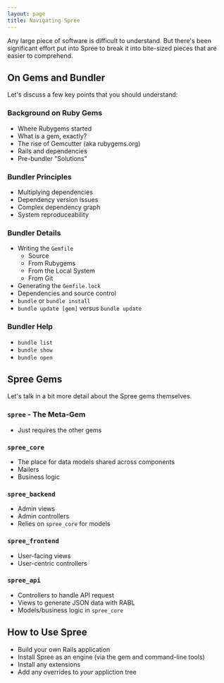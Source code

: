 ```yaml
---
layout: page
title: Navigating Spree
---
```


Any large piece of software is difficult to understand. But there's been significant effort put into Spree to break it into bite-sized pieces that are easier to comprehend.

## On Gems and Bundler

Let's discuss a few key points that you should understand:

### Background on Ruby Gems

* Where Rubygems started
* What is a gem, exactly?
* The rise of Gemcutter (aka rubygems.org)
* Rails and dependencies
* Pre-bundler "Solutions"

### Bundler Principles

* Multiplying dependencies
* Dependency version issues
* Complex dependency graph
* System reproduceability

### Bundler Details

* Writing the `Gemfile`
  * Source
  * From Rubygems
  * From the Local System
  * From Git
* Generating the `Gemfile.lock`
* Dependencies and source control
* `bundle` or `bundle install`
* `bundle update [gem]` versus `bundle update`

### Bundler Help

* `bundle list`
* `bundle show`
* `bundle open`

## Spree Gems

Let's talk in a bit more detail about the Spree gems themselves.

### `spree` - The Meta-Gem

* Just requires the other gems

### `spree_core`

* The place for data models shared across components
* Mailers
* Business logic

### `spree_backend`

* Admin views
* Admin controllers
* Relies on `spree_core` for models

### `spree_frontend`

* User-facing views
* User-centric controllers

### `spree_api`

* Controllers to handle API request
* Views to generate JSON data with RABL
* Models/business logic in `spree_core`

## How to Use Spree

* Build your own Rails application
* Install Spree as an engine (via the gem and command-line tools)
* Install any extensions
* Add any overrides to *your* appliction tree
